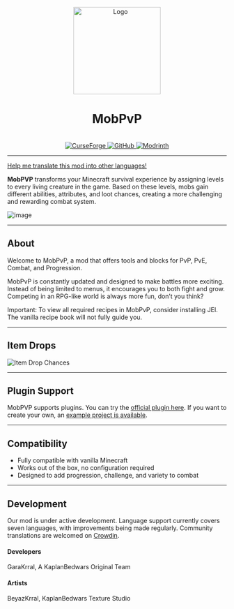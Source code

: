 

<p align="center">
  <img src="https://media.forgecdn.net/attachments/1363/754/file_000000006f9c622fb76d79e834485fa6-png.png" alt="Logo" width="200">
</p>
<div align="center">
  <h1>MobPvP</h1>
  <br>
   <a href="https://www.curseforge.com/minecraft/mc-mods/mobpvp">
    <img src="https://cdn.jsdelivr.net/npm/@intergrav/devins-badges@3.2.0/assets/cozy/available/curseforge_vector.svg" alt="CurseForge">
  </a>
  <a href="https://github.com/KaplanBedwars/MobPVP">
    <img src="https://cdn.jsdelivr.net/npm/@intergrav/devins-badges@3.2.0/assets/cozy/available/github_64h.png" alt="GitHub">
  </a>
  <a href="https://modrinth.com/mod/mobpvp">
    <img src="https://cdn.jsdelivr.net/npm/@intergrav/devins-badges@3.2.0/assets/cozy/available/modrinth_vector.svg" alt="Modrinth">
  </a>
</div>

***


[Help me translate this mod into other languages!](https://crowdin.com/project/mobpvp)

**MobPVP** transforms your Minecraft survival experience by assigning levels to every living creature in the game. Based on these levels, mobs gain different abilities, attributes, and loot chances, creating a more challenging and rewarding combat system.

![image](https://media.forgecdn.net/attachments/description/1294652/description_f8c05ce0-d7ec-467b-8dd4-ff3b734253c5.png)

***

## About

Welcome to MobPvP, a mod that offers tools and blocks for PvP, PvE, Combat, and Progression.

MobPvP is constantly updated and designed to make battles more exciting. Instead of being limited to menus, it encourages you to both fight and grow. Competing in an RPG-like world is always more fun, don’t you think?

Important: To view all required recipes in MobPvP, consider installing JEI. The vanilla recipe book will not fully guide you.

***

## Item Drops

![Item Drop Chances](https://cdn.modrinth.com/data/cached_images/470f62092ead22d349e122fe179590b96cb6ce8d_0.webp)

***

## Plugin Support

MobPVP supports plugins. You can try the [official plugin here](https://www.curseforge.com/minecraft/mc-mods/mobpvp-settings-disabled). If you want to create your own, an [example project is available](https://github.com/KaplanBedwars/Mobpvp-Example-Plugin).

***

## Compatibility

*   Fully compatible with vanilla Minecraft
*   Works out of the box, no configuration required
*   Designed to add progression, challenge, and variety to combat

***

## Development

Our mod is under active development. Language support currently covers seven languages, with improvements being made regularly. Community translations are welcomed on [Crowdin](https://crowdin.com/project/mobpvp).

#### Developers

GaraKrral, A KaplanBedwars Original Team

#### Artists

BeyazKrral, KaplanBedwars Texture Studio

